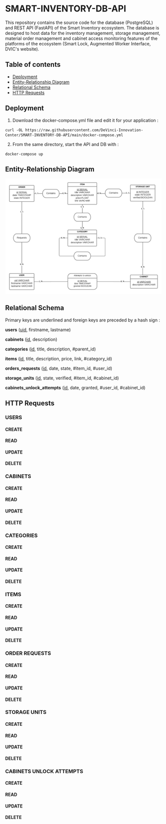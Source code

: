 # SMART-INVENTORY-DB-API

This repository contains the source code for the database (PostgreSQL) and REST API (FastAPI) of the Smart Inventory ecosystem. 
The database is designed to host data for the inventory management, storage management, material order management and cabinet access monitoring features of the platforms of the ecosystem (Smart Lock, Augmented Worker Interface, DVIC's website).

## Table of contents
- [Deployment](#deployment)
- [Entity-Relationship Diagram](#entity-relationship-diagram)
- [Relational Schema](#relational-schema)
- [HTTP Requests](#http-requests)

## Deployment
 1. Download the docker-compose.yml file and edit it for your application :
 ```
 curl -OL https://raw.githubusercontent.com/DeVinci-Innovation-Center/SMART-INVENTORY-DB-API/main/docker-compose.yml
 ```
 2. From the same directory, start the API and DB with :
 ```
 docker-compose up
 ```
## Entity-Relationship Diagram

![ERD](Docs/SI_ERD_Diagram.png)

## Relational Schema

Primary keys are underlined and foreign keys are preceded by a hash sign :

**users** (<ins>uid</ins>, firstname, lastname)

**cabinets** (<ins>id</ins>, description)

**categories** (<ins>id</ins>, title, description, #parent_id)

**items** (<ins>id</ins>, title, description, price, link, #category_id)

**orders_requests** (<ins>id</ins>, date, state, #item_id, #user_id)

**storage_units** (<ins>id</ins>, state, verified, #item_id, #cabinet_id)

**cabinets_unlock_attempts** (<ins>id</ins>, date, granted, #user_id, #cabinet_id) 

## HTTP Requests

### USERS

#### CREATE
#### READ
#### UPDATE
#### DELETE

### CABINETS

#### CREATE
#### READ
#### UPDATE
#### DELETE

### CATEGORIES

#### CREATE
#### READ
#### UPDATE
#### DELETE

### ITEMS

#### CREATE
#### READ
#### UPDATE
#### DELETE

### ORDER REQUESTS

#### CREATE
#### READ
#### UPDATE
#### DELETE

### STORAGE UNITS

#### CREATE
#### READ
#### UPDATE
#### DELETE

### CABINETS UNLOCK ATTEMPTS

#### CREATE
#### READ
#### UPDATE
#### DELETE
